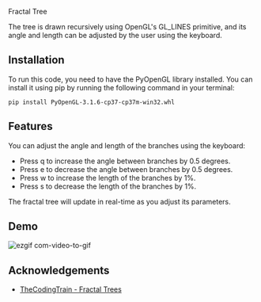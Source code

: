 
Fractal Tree

The tree is drawn recursively using OpenGL's GL_LINES primitive, and its angle and length can be adjusted by the user using the keyboard.




## Installation

To run this code, you need to have the PyOpenGL library installed. You can install it using pip by running the following command in your terminal:

```Terminal
pip install PyOpenGL-3.1.6-cp37-cp37m-win32.whl

```
    

## Features


You can adjust the angle and length of the branches using the keyboard:

- Press q to increase the angle between branches by 0.5 degrees.
- Press e to decrease the angle between branches by 0.5 degrees.
- Press w to increase the length of the branches by 1%.
- Press s to decrease the length of the branches by 1%.

The fractal tree will update in real-time as you adjust its parameters.
## Demo

![ezgif com-video-to-gif](https://user-images.githubusercontent.com/82352544/226150008-5e37d5aa-2398-41d3-b89d-2dcd45fa909f.gif)


## Acknowledgements

 - [TheCodingTrain - Fractal Trees](https://www.youtube.com/watch?v=0jjeOYMjmDU&ab_channel=TheCodingTrain)



